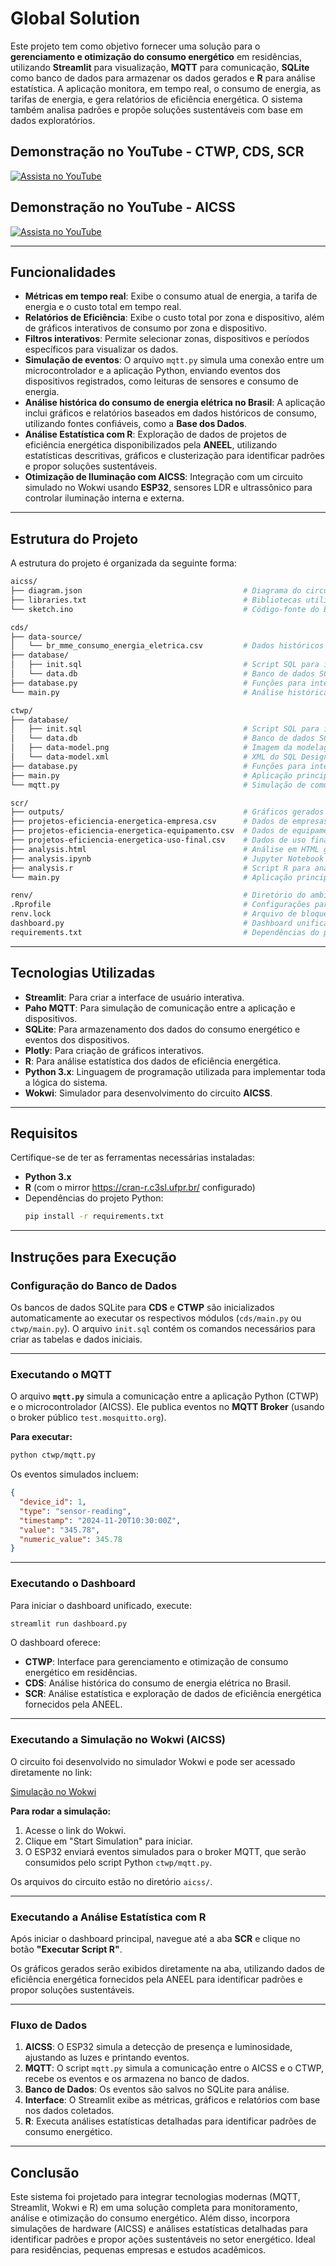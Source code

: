 # Global Solution

Este projeto tem como objetivo fornecer uma solução para o **gerenciamento e otimização do consumo energético** em residências, utilizando **Streamlit** para visualização, **MQTT** para comunicação, **SQLite** como banco de dados para armazenar os dados gerados e **R** para análise estatística. A aplicação monitora, em tempo real, o consumo de energia, as tarifas de energia, e gera relatórios de eficiência energética. O sistema também analisa padrões e propõe soluções sustentáveis com base em dados exploratórios.

## Demonstração no YouTube - CTWP, CDS, SCR

[![Assista no YouTube](https://img.youtube.com/vi/EPctkxhwnlY/0.jpg)](https://youtu.be/EPctkxhwnlY)

## Demonstração no YouTube - AICSS

[![Assista no YouTube](https://img.youtube.com/vi/S_Mf1gLilYA/0.jpg)](https://youtu.be/S_Mf1gLilYA)

---

## Funcionalidades

- **Métricas em tempo real**: Exibe o consumo atual de energia, a tarifa de energia e o custo total em tempo real.
- **Relatórios de Eficiência**: Exibe o custo total por zona e dispositivo, além de gráficos interativos de consumo por zona e dispositivo.
- **Filtros interativos**: Permite selecionar zonas, dispositivos e períodos específicos para visualizar os dados.
- **Simulação de eventos**: O arquivo `mqtt.py` simula uma conexão entre um microcontrolador e a aplicação Python, enviando eventos dos dispositivos registrados, como leituras de sensores e consumo de energia.
- **Análise histórica do consumo de energia elétrica no Brasil**: A aplicação inclui gráficos e relatórios baseados em dados históricos de consumo, utilizando fontes confiáveis, como a **Base dos Dados**.
- **Análise Estatística com R**: Exploração de dados de projetos de eficiência energética disponibilizados pela **ANEEL**, utilizando estatísticas descritivas, gráficos e clusterização para identificar padrões e propor soluções sustentáveis.
- **Otimização de Iluminação com AICSS**: Integração com um circuito simulado no Wokwi usando **ESP32**, sensores LDR e ultrassônico para controlar iluminação interna e externa.

---

## Estrutura do Projeto

A estrutura do projeto é organizada da seguinte forma:

```bash
aicss/
├── diagram.json                                    # Diagrama do circuito no Wokwi
├── libraries.txt                                   # Bibliotecas utilizadas no projeto
└── sketch.ino                                      # Código-fonte do ESP32

cds/
├── data-source/
│   └── br_mme_consumo_energia_eletrica.csv         # Dados históricos do consumo de energia no Brasil
├── database/
│   ├── init.sql                                    # Script SQL para inicializar o banco de dados
│   └── data.db                                     # Banco de dados SQLite (gerado automaticamente)
├── database.py                                     # Funções para interação com o banco de dados
└── main.py                                         # Análise histórica e relatórios do consumo de energia no Brasil

ctwp/
├── database/
│   ├── init.sql                                    # Script SQL para inicializar o banco de dados
│   └── data.db                                     # Banco de dados SQLite (gerado automaticamente)
│   ├── data-model.png                              # Imagem da modelagem do banco de dados
│   └── data-model.xml                              # XML do SQL Designer (pode ser importado em https://sql.toad.cz/)
├── database.py                                     # Funções para interação com o banco de dados
├── main.py                                         # Aplicação principal do Streamlit para eficiência energética
└── mqtt.py                                         # Simulação de comunicação via MQTT

scr/
├── outputs/                                        # Gráficos gerados pelo script R
├── projetos-eficiencia-energetica-empresa.csv      # Dados de empresas
├── projetos-eficiencia-energetica-equipamento.csv  # Dados de equipamentos
├── projetos-eficiencia-energetica-uso-final.csv    # Dados de uso final
├── analysis.html                                   # Análise em HTML gerada pelo Jupyter Notebook
├── analysis.ipynb                                  # Jupyter Notebook com a análise exploratória
├── analysis.r                                      # Script R para análise exploratória
└── main.py                                         # Aplicação principal do Streamlit para exibir gráficos e executar o script R

renv/                                               # Diretório do ambiente isolado R (gerenciado pelo renv)
.Rprofile                                           # Configurações para inicialização do ambiente R
renv.lock                                           # Arquivo de bloqueio do renv para reproduzir o ambiente R
dashboard.py                                        # Dashboard unificado para CTWP, CDS e SCR
requirements.txt                                    # Dependências do projeto
```

---

## Tecnologias Utilizadas

- **Streamlit**: Para criar a interface de usuário interativa.
- **Paho MQTT**: Para simulação de comunicação entre a aplicação e dispositivos.
- **SQLite**: Para armazenamento dos dados do consumo energético e eventos dos dispositivos.
- **Plotly**: Para criação de gráficos interativos.
- **R**: Para análise estatística dos dados de eficiência energética.
- **Python 3.x**: Linguagem de programação utilizada para implementar toda a lógica do sistema.
- **Wokwi**: Simulador para desenvolvimento do circuito **AICSS**.

---

## Requisitos

Certifique-se de ter as ferramentas necessárias instaladas:

- **Python 3.x**
- **R** (com o mirror <https://cran-r.c3sl.ufpr.br/> configurado)
- Dependências do projeto Python:
  ```bash
  pip install -r requirements.txt
  ```

---

## Instruções para Execução

### Configuração do Banco de Dados

Os bancos de dados SQLite para **CDS** e **CTWP** são inicializados automaticamente ao executar os respectivos módulos (`cds/main.py` ou `ctwp/main.py`). O arquivo `init.sql` contém os comandos necessários para criar as tabelas e dados iniciais.

---

### Executando o MQTT

O arquivo **`mqtt.py`** simula a comunicação entre a aplicação Python (CTWP) e o microcontrolador (AICSS). Ele publica eventos no **MQTT Broker** (usando o broker público `test.mosquitto.org`).

**Para executar:**

```bash
python ctwp/mqtt.py
```

Os eventos simulados incluem:

```json
{
  "device_id": 1,
  "type": "sensor-reading",
  "timestamp": "2024-11-20T10:30:00Z",
  "value": "345.78",
  "numeric_value": 345.78
}
```

---

### Executando o Dashboard

Para iniciar o dashboard unificado, execute:

```bash
streamlit run dashboard.py
```

O dashboard oferece:

- **CTWP**: Interface para gerenciamento e otimização de consumo energético em residências.
- **CDS**: Análise histórica do consumo de energia elétrica no Brasil.
- **SCR**: Análise estatística e exploração de dados de eficiência energética fornecidos pela ANEEL.

---

### Executando a Simulação no Wokwi (AICSS)

O circuito foi desenvolvido no simulador Wokwi e pode ser acessado diretamente no link:

[Simulação no Wokwi](https://wokwi.com/projects/414702202497227777)

**Para rodar a simulação:**

1. Acesse o link do Wokwi.
2. Clique em "Start Simulation" para iniciar.
3. O ESP32 enviará eventos simulados para o broker MQTT, que serão consumidos pelo script Python `ctwp/mqtt.py`.

Os arquivos do circuito estão no diretório `aicss/`.

---

### Executando a Análise Estatística com R

Após iniciar o dashboard principal, navegue até a aba **SCR** e clique no botão **"Executar Script R"**.

Os gráficos gerados serão exibidos diretamente na aba, utilizando dados de eficiência energética fornecidos pela ANEEL para identificar padrões e propor soluções sustentáveis.

---

### Fluxo de Dados

1. **AICSS**: O ESP32 simula a detecção de presença e luminosidade, ajustando as luzes e printando eventos.
2. **MQTT**: O script `mqtt.py` simula a comunicação entre o AICSS e o CTWP, recebe os eventos e os armazena no banco de dados.
3. **Banco de Dados**: Os eventos são salvos no SQLite para análise.
4. **Interface**: O Streamlit exibe as métricas, gráficos e relatórios com base nos dados coletados.
5. **R**: Executa análises estatísticas detalhadas para identificar padrões de consumo energético.

---

## Conclusão

Este sistema foi projetado para integrar tecnologias modernas (MQTT, Streamlit, Wokwi e R) em uma solução completa para monitoramento, análise e otimização do consumo energético. Além disso, incorpora simulações de hardware (AICSS) e análises estatísticas detalhadas para identificar padrões e propor ações sustentáveis no setor energético. Ideal para residências, pequenas empresas e estudos acadêmicos.

